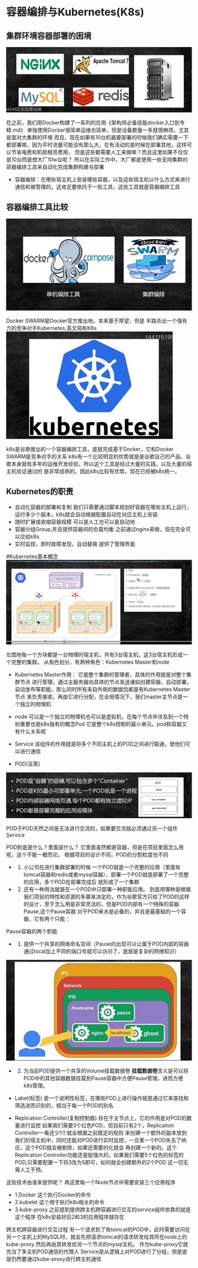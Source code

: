# 容器编排与Kubernetes(K8s)
## 集群环境容器部署的困境
![集群环境容器部署的困境](images\集群环境容器部署的困境.jpg)

在之前，我们用Docker构建了一系列的应用《架构师必备技能docker入口到专精.md》
单独使用Docker很简单运维也简单，但是设备数量一多就很麻烦。尤其是面对大集群的环境
而且，现在如果有10台机器要部署的时候我们确实需要一下都部署嘛，因为平时流量可能没有那么大，在有活动的是时候在部署其他，这样可以节省电费和机柜租赁费用，
但是这些都需要人工来做嘛？而且这里如果不仅仅是10台而是想大厂10w台呢？
所以在实际工作中，大厂都是使用一些支持集群的容器编排工具来自动化完成集群构建与部署
* 容器编排：在哪些宿主机上安装哪些容器，以及这些宿主机以什么方式来进行通信和被管理的。这肯定要依托于一些工具，这些工具就是容器编排工具

## 容器编排工具比较
![容器编排工具比较](images\容器编排工具比较.jpg)

Docker SWARM是Docker官方推出地，本来基于厚望，但是
半路杀出一个强有力的竞争对手Kubernetes,英文简称K8s
![kubernetes](images\kubernetes.jpg)

k8s是谷歌推出的一个容器编排工具，底层完成基于Docker，它和Docker SWARM是竞争对手的关系
k8s有一个比较明显的优势就是是谷歌自己的产品，谷歌本身就有多年的运维开发经验，所以这个工具是经过大量的实践，以及大量的宿主机验证通过的
是非常成熟的。因此k8s比较有优势。现在已经被k8s统一。
## Kubernetes的职责
* 自动化容器的部署和复制
  我们只需要通过脚本规划好容器在哪些主机上运行，运行多少个副本，k8s就会自动根据配置自动在对应主机上安装
* 随时扩展或收缩容器规模
  可以是人工也可以是自动地
* 容器分组Group,并且提供容器间的负载均衡
  之前通过nginx来做，现在完全可以交给k8s
* 实时监控，即时故障发现，自动替换
   提供了管理界面
  
#Kubernetes基本概念
![Kubernetes基本概念](images\kubernetes基本概念.jpg)

左图地每一个方块都是一台物理的宿主机，共有3台宿主机，这3台宿主机形成一个完整的集群。
从角色划分，有两种角色：Kubernetes Master和node
* Kubernetes Master作用：
它是整个集群的管理者，具体的作用就是对整个集群节点
进行管理，通过主服务器向具体的节点发送诸如创建容器，自动部署，自动发布等职能，那么同时所有来自外侧的数据包都是有Kubernetes Master节点
来负责接收，再由它进行分配，在全局情况下，我们master主节点是一个独立的物理机 

* node
可以是一个独立的物理机也可以是虚拟机，在每个节点中涉及到一个特别重要也是k8s独有的概念Pod
它是整个k8s控制的最小单元。pod和容器又有什么关系呢


* Service
  该组件的作用就是将多个不同主机上的POD之间进行联通，使他们可以进行通信
  
* POD(豆荚)

![POD](images\豆荚.jpg)
  
POD于POD天然之间是无法进行交流的，如果要交流就必须通过另一个组件Service

  
POD到底是什么？里面装什么？
它里面虽然都是容器，但是在项目里面怎么用呢，这个不能一概而论。
根据项目的设计不同，POD的分割粒度也不同
 * 1. 小公司在进行集群部署的时候 一个POD就是一个完整的应用（里面有tomcat容器和redis或者mysql容器），部署一个POD就是部署了一个完整的应用，多个POD在部署完成后
   就形成了一个集群
 * 2. 还有一种用法就是在一个POD中只部署一种职能应用。
到底用哪种是根据我们项目的特性和资源的多寡来决定的，作为谷歌官方只给了POD的这样的设计，至于怎么用是非常灵活的，但是POD内部有一个特殊的容器Pause,这个Pause容器
  对于POD来水是必备的，并且是最基础的一个容器，它有两个只能：
      
Pause容器的两个职能
 * 1. 提供一个共享的网络命名空间（Pause的出现可以让属于POD内部的容器通过local加上不同的端口号就可以访问了，底层是复杂的网络知识）
    
![网络命名空间](images\POD提供网络命名空间.jpg)  
      
 * 2. 为当前POD提供一个共享的Volume挂载数据卷
**挂载数据卷**含义是可以将POD中的其他容器数据挂载到Pause容器中方便Pause管理，进而方便k8s管理。

* Label(标签)
 是一个说明性标签，在哪些POD上进行操作就是通过它来查找和筛选进而识别的，相当于每一个POD的别名
* Replication Controller(复制控制器)
存在于主节点上，它的作用是对POD的数量进行监控
如果我们需要3个红色POD，但目前只有2个，Replication Controller一看还少1个就会根据之前既定的规则
  来创建一个额外的副本放到我们的宿主机中，同时还能对POD进行实时监控，一旦某一个POD失去了响应，这个POD就会被剔除，如果还需要的化就会
  再创建一个新的。这个Replication Controller功能还是挺强大的，如果我们需要5个红色的标签的POD,只需要配置一下将3改为5即可，如何就会创建额外的2个POD
  这一切无需人工干预。

这些技术由谁来提供呢？
再这里每一个Node节点中需要安装三个应用程序
 * 1.Docker  这个执行Docker的命令
 * 2.kubelet 这个用于执行k8s相关的命令
 * 3.kube-proxy 之前提到提供跨主机跨容器进行交互的service组件依靠的就是这个程序
在k8s安装好后2和3的应用程序就存在

跨主机跨容器进行交互过程
有一个请求到了有tomcat的POD中，此时需要访问在另一个主机上的MySQL时，就会先把请求tomcat的请求转发给其所在node上的kube-proxy
然后再由其转发给另一个节点的mysql主机。
作为kube-proxy它就充当了多主机POD通信的代理人
Service是从逻辑上对POD进行了分组，但是底层仍然要通过kube-proxy进行跨主机通信

